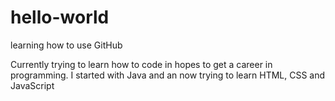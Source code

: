# hello-world

learning how to use GitHub

Currently trying to learn how to code in hopes to get a career in programming. I started with Java and an now trying to learn HTML, CSS and JavaScript

